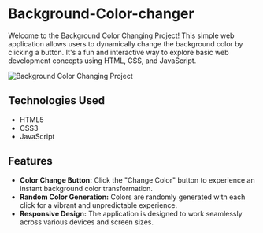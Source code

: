 # Background-Color-changer
Welcome to the Background Color Changing Project! This simple web application allows users to dynamically change the background color by clicking a button. It's a fun and interactive way to explore basic web development concepts using HTML, CSS, and JavaScript.


![Background Color Changing Project](https://amitkhairwal.github.io/Background-Color-changer/ "Project Link")

## Technologies Used

- HTML5
- CSS3
- JavaScript

## Features

- **Color Change Button:** Click the "Change Color" button to experience an instant background color transformation.
- **Random Color Generation:** Colors are randomly generated with each click for a vibrant and unpredictable experience.
- **Responsive Design:** The application is designed to work seamlessly across various devices and screen sizes.


